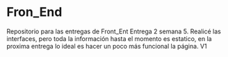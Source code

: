 # Fron_End
Repositorio para las entregas de Front_Ent
Entrega 2 semana 5.
Realicé las interfaces, pero toda la información hasta el momento es estatico, en la proxima entrega lo ideal es hacer un poco más funcional la página.
V1
